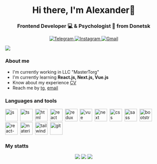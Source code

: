 <div id="header" align="center">
    <h1>Hi there, I'm Alexander👋</h1>
    <h3>Frontend Developer 💻 & Psychologist 🧠 from Donetsk</h3>
</div>

<div id="social" align="center">
    <a href="https://t.me/harr1er">
        <img src="https://img.shields.io/badge/Telegram-blue?style=for-the-badge&logo=telegram&logoColor=white" alt="Telegram"/>
    </a>
    <a href="https://instagram.com/harr1er_">
        <img src="https://img.shields.io/badge/Instagram-blue?style=for-the-badge&logo=instagram&logoColor=white" alt="Instagram"/>
    </a>
    <a href="harr1er.work23@gmail.com">
        <img src="https://img.shields.io/badge/Gmail-blue?style=for-the-badge&logo=gmail&logoColor=white" alt="Gmail"/>
    </a>
</div>

![](https://komarev.com/ghpvc/?username=harr1er23&color=blue&style=for-the-badge&label=Profile+views)

### About me

- I'm currently working in LLC "MasterTorg"
- I'm currently learning **React.js, Next.js, Vue.js**
- Know about my experience [CV]()
- Reach me by [tg](https://t.me/harr1er), [email](harr1er.work23@gmail.com)

### Languages and tools

<img src="https://cdn.jsdelivr.net/gh/devicons/devicon@latest/icons/javascript/javascript-original.svg" width="40" height="40" title="js"/>&nbsp;
<img src="https://cdn.jsdelivr.net/gh/devicons/devicon@latest/icons/typescript/typescript-original.svg" width="40" height="40" title="ts"/>&nbsp;
<img src="https://cdn.jsdelivr.net/gh/devicons/devicon@latest/icons/html5/html5-original.svg" width="40" height="40" title="html"/>&nbsp;
<img src="https://cdn.jsdelivr.net/gh/devicons/devicon@latest/icons/react/react-original.svg" width="40" height="40" title="react"/>&nbsp;
<img src="https://cdn.jsdelivr.net/gh/devicons/devicon@latest/icons/redux/redux-original.svg" width="40" height="40" title="redux"/>&nbsp;
<img src="https://cdn.jsdelivr.net/gh/devicons/devicon@latest/icons/vuejs/vuejs-original.svg" width="40" height="40" title="vue"/>&nbsp;
<img src="https://cdn.jsdelivr.net/gh/devicons/devicon@latest/icons/nextjs/nextjs-original-wordmark.svg" width="40" height="40" title="next"/>&nbsp;
<img src="https://cdn.jsdelivr.net/gh/devicons/devicon@latest/icons/css3/css3-original.svg" width="40" height="40" title="css"/>&nbsp;
<img src="https://cdn.jsdelivr.net/gh/devicons/devicon@latest/icons/sass/sass-original.svg" width="40" height="40" title="sass"/>&nbsp;
<img src="https://cdn.jsdelivr.net/gh/devicons/devicon@latest/icons/bootstrap/bootstrap-original.svg" width="40" height="40" title="bootstrap"/>&nbsp;
<img src="https://cdn.jsdelivr.net/gh/devicons/devicon@latest/icons/reactbootstrap/reactbootstrap-original.svg" width="40" height="40" title="react-bootstrap"/>&nbsp;
<img src="https://cdn.jsdelivr.net/gh/devicons/devicon@latest/icons/materialui/materialui-original.svg" width="40" height="40" title="materialui"/>&nbsp;
<img src="https://cdn.jsdelivr.net/gh/devicons/devicon@latest/icons/tailwindcss/tailwindcss-original.svg" width="40" height="40" title="tailwind"/>&nbsp;
<img src="https://cdn.jsdelivr.net/gh/devicons/devicon@latest/icons/git/git-original.svg" width="40" height="40" title="git"/>&nbsp;

### My statts

<div id="stats" align="center">
    <img src="http://github-profile-summary-cards.vercel.app/api/cards/profile-details?username=harr1er23&theme=github_dark"/>
    <img src="http://github-profile-summary-cards.vercel.app/api/cards/repos-per-language?username=harr1er23&theme=github_dark"/>
    <img src="http://github-profile-summary-cards.vercel.app/api/cards/stats?username=harr1er23&theme=github_dark"/>
</div>

<!--
- ⚡ Fun fact: ...
-->
